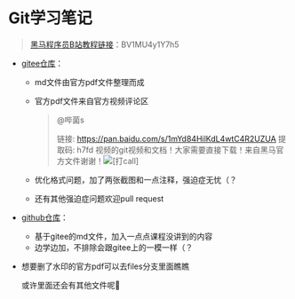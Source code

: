 # Git学习笔记

>  [黑马程序员B站教程链接](https://www.bilibili.com/video/BV1MU4y1Y7h5/)：BV1MU4y1Y7h5

- [gitee仓库](https://gitee.com/Eric_lHHI/git-handout-itheima)：

  - md文件由官方pdf文件整理而成

  - 官方pdf文件来自官方视频评论区

    > @哔菌s
    >
    > 链接: https://pan.baidu.com/s/1mYd84HilKdL4wtC4R2UZUA 提取码: h7fd 
    > 视频的git视频和文档！大家需要直接下载！来自黑马官方文件谢谢！![[打call]](https://i0.hdslb.com/bfs/emote/431432c43da3ee5aab5b0e4f8931953e649e9975.png@48w_48h.webp)

  - 优化格式问题，加了两张截图和一点注释，强迫症无忧（？

  - 还有其他强迫症问题欢迎pull request

- [github仓库](https://github.com/Eric-lHHI/Git-learning-notes)：
  
  - 基于gitee的md文件，加入一点点课程没讲到的内容
  - 边学边加，不排除会跟gitee上的一模一样（？

- 想要删了水印的官方pdf可以去files分支里面瞧瞧

  或许里面还会有其他文件呢🤗
